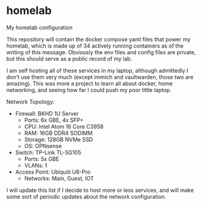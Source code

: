 # homelab
My homelab configuration

This repository will contain the docker compose yaml files that power my homelab, which is made up of 34 actively running containers as of the writing of this message. Obviously the env files and config files are private, but this should serve as a public record of my lab.

I am self hosting all of these services in my laptop, although admittedly I don't use them very much (except immich and vaultwarden, those two are amazing). This was more a project to learn all about docker, home networking, and seeing how far I could push my poor little laptop.

Network Topology:
 - Firewall: BKHD 1U Server
   - Ports: 6x GBE, 4x SFP+
   - CPU: Intel Atom 16 Core C3958
   - RAM: 16GB DDR4 SODIMM
   - Storage: 128GB NVMe SSD
   - OS: OPNsense
 - Switch: TP-Link TL-SG105
   - Ports: 5x GBE
   - VLANs: 1
 - Access Point: Ubiquiti U6-Pro
   - Networks: Main, Guest, IOT

I will update this list if I decide to host more or less services, and will make some sort of periodic updates about the network configuration.
